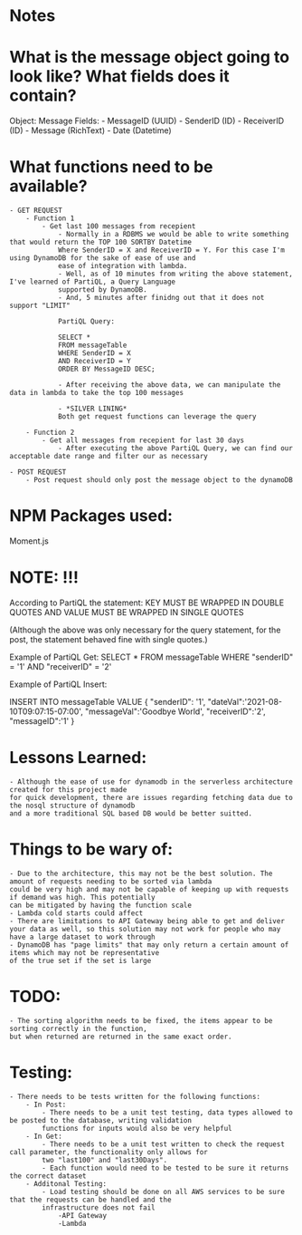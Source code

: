 # Notes

# What is the message object going to look like? What fields does it contain?
Object: Message
Fields: 
    - MessageID (UUID)
    - SenderID (ID)
    - ReceiverID (ID)
    - Message (RichText)
    - Date (Datetime)

# What functions need to be available?
    - GET REQUEST
        - Function 1 
            - Get last 100 messages from recepient
                - Normally in a RDBMS we would be able to write something that would return the TOP 100 SORTBY Datetime
                Where SenderID = X and ReceiverID = Y. For this case I'm using DynamoDB for the sake of ease of use and 
                ease of integration with lambda. 
                - Well, as of 10 minutes from writing the above statement, I've learned of PartiQL, a Query Language 
                supported by DynamoDB.
                - And, 5 minutes after finidng out that it does not support "LIMIT"

                PartiQL Query:

                SELECT *
                FROM messageTable
                WHERE SenderID = X
                AND ReceiverID = Y
                ORDER BY MessageID DESC;

                - After receiving the above data, we can manipulate the data in lambda to take the top 100 messages

                - *SILVER LINING*
                Both get request functions can leverage the query

        - Function 2 
            - Get all messages from recepient for last 30 days
                - After executing the above PartiQL Query, we can find our acceptable date range and filter our as necessary

    - POST REQUEST
        - Post request should only post the message object to the dynamoDB

# NPM Packages used:
Moment.js



# NOTE: !!!
According to PartiQL the statement:
KEY MUST BE WRAPPED IN DOUBLE QUOTES
AND
VALUE MUST BE WRAPPED IN SINGLE QUOTES

(Although the above was only necessary for the query statement, for the post, the statement behaved fine with 
single quotes.)


Example of PartiQL Get:
SELECT * 
FROM messageTable 
WHERE "senderID" = '1' 
AND "receiverID" = '2'

Example of PartiQL Insert:

INSERT INTO messageTable VALUE {
"senderID": '1',
"dateVal":'2021-08-10T09:07:15-07:00',
"messageVal":'Goodbye World',
"receiverID":'2',
"messageID":'1'
}


# Lessons Learned:
    - Although the ease of use for dynamodb in the serverless architecture created for this project made 
    for quick development, there are issues regarding fetching data due to the nosql structure of dynamodb 
    and a more traditional SQL based DB would be better suitted.

# Things to be wary of:
    - Due to the architecture, this may not be the best solution. The amount of requests needing to be sorted via lambda
    could be very high and may not be capable of keeping up with requests if demand was high. This potentially
    can be mitigated by having the function scale
    - Lambda cold starts could affect 
    - There are limitations to API Gateway being able to get and deliver your data as well, so this solution may not work for people who may have a large dataset to work through
    - DynamoDB has "page limits" that may only return a certain amount of items which may not be representative
    of the true set if the set is large


# TODO:
    - The sorting algorithm needs to be fixed, the items appear to be sorting correctly in the function,
    but when returned are returned in the same exact order. 

# Testing:
    - There needs to be tests written for the following functions:
        - In Post:
            - There needs to be a unit test testing, data types allowed to be posted to the database, writing validation
            functions for inputs would also be very helpful
        - In Get:
            - There needs to be a unit test written to check the request call parameter, the functionality only allows for 
            two "last100" and "last30Days". 
            - Each function would need to be tested to be sure it returns the correct dataset
        - Additonal Testing:
            - Load testing should be done on all AWS services to be sure that the requests can be handled and the 
            infrastructure does not fail
                -API Gateway
                -Lambda
    

    